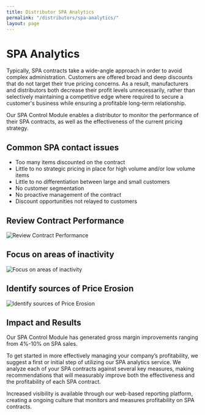 ```yaml
---
title: Distributor SPA Analytics
permalink: "/distributors/spa-analytics/"
layout: page
---
```


# SPA Analytics

Typically, SPA contracts take a wide-angle approach in order to avoid complex administration. Customers are offered broad and deep discounts that do not target their true pricing concerns. As a result, manufacturers and distributors both decrease their profit levels unnecessarily, rather than selectively maintaining a competitive edge where required to secure a customer's business while ensuring a profitable long-term relationship.

Our SPA Control Module enables a distributor to monitor the performance of their SPA contracts, as well as the effectiveness of the current pricing strategy.

<h2 class="color-orange mt-5 mb-3">Common SPA contact issues</h2>

- Too many items discounted on the contract
- Little to no strategic pricing in place for high volume and/or low volume items
- Little to no differentiation between large and small customers
- No customer segmentation
- No proactive management of the contract
- Discount opportunities not relayed to customers

<div class="card-deck">
  <div class="card my-5">
    <div class="card-block">
      <h2 class="color-blue">Review Contract Performance</h2>
    </div>
    <img class="card-img-bottom" src="/uploads/spa-analytics-1.png" alt="Review Contract Performance">
  </div>
  <div class="card my-5">
    <div class="card-block">
      <h2 class="color-blue">Focus on areas of inactivity</h2>
    </div>
    <img class="card-img-bottom" src="/uploads/spa-analytics-2.png" alt="Focus on areas of inactivity">
  </div>
  <div class="card my-5">
    <div class="card-block">
      <h2 class="color-blue">Identify sources of Price Erosion</h2>
    </div>
    <img class="card-img-bottom" src="/uploads/spa-analytics-3.png" alt="Identify sources of Price Erosion">
  </div>
</div>

<h2 class="color-green mb-3">Impact and Results</h2>

Our SPA Control Module has generated gross margin improvements ranging from 4%-10% on SPA sales.

To get started in more effectively managing your company’s profitability, we suggest a first or initial step of utilizing our SPA analytics service. We analyze each of your SPA contracts against several key measures, making recommendations that will measurably improve both the effectiveness and the profitability of each SPA contract.

Increased visibility is available through our web-based reporting platform, creating a ongoing culture that monitors and measures profitability on SPA contracts.

